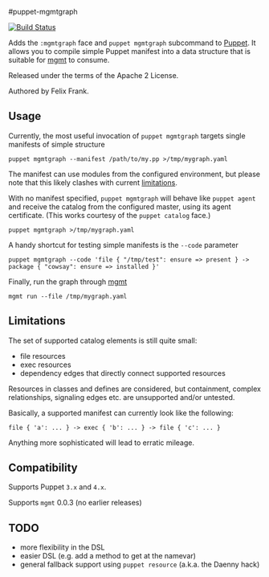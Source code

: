 #puppet-mgmtgraph

[![Build Status](https://travis-ci.org/ffrank/puppet-mgmtgraph.png)](https://travis-ci.org/ffrank/puppet-mgmtgraph)

Adds the `:mgmtgraph` face and `puppet mgmtgraph` subcommand to [Puppet](https://github.com/puppetlabs/puppet).
It allows you to compile simple Puppet manifest into a data structure that is
suitable for [mgmt](https://github.com/purpleidea/mgmt/) to consume.

Released under the terms of the Apache 2 License.

Authored by Felix Frank.

## Usage

Currently, the most useful invocation of `puppet mgmtgraph` targets single manifests of simple structure

    puppet mgmtgraph --manifest /path/to/my.pp >/tmp/mygraph.yaml

The manifest can use modules from the configured environment, but please note that this likely clashes with current
[limitations](#limitations).

With no manifest specified, `puppet mgmtgraph` will behave like `puppet agent` and receive
the catalog from the configured master, using its agent certificate. (This works courtesy
of the `puppet catalog` face.)

    puppet mgmtgraph >/tmp/mygraph.yaml

A handy shortcut for testing simple manifests is the `--code` parameter

    puppet mgmtgraph --code 'file { "/tmp/test": ensure => present } -> package { "cowsay": ensure => installed }'

Finally, run the graph through [mgmt](https://github.com/purpleidea/mgmt/)

    mgmt run --file /tmp/mygraph.yaml

## Limitations

The set of supported catalog elements is still quite small:

 * file resources
 * exec resources
 * dependency edges that directly connect supported resources

Resources in classes and defines are considered, but containment, complex relationships, signaling edges etc.
are unsupported and/or untested.

Basically, a supported manifest can currently look like the following:

    file { 'a': ... } -> exec { 'b': ... } -> file { 'c': ... }

Anything more sophisticated will lead to erratic mileage.

## Compatibility

Supports Puppet `3.x` and `4.x`.

Supports `mgmt` 0.0.3 (no earlier releases)

## TODO

* more flexibility in the DSL
* easier DSL (e.g. add a method to get at the namevar)
* general fallback support using `puppet resource` (a.k.a. the Daenny hack)
